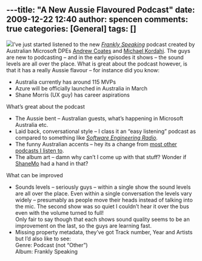 ---title: "A New Aussie Flavoured Podcast"
date: 2009-12-22 12:40
author: spencen
comments: true
categories: [General]
tags: []
---
![](http://www.noisetosignal.com.au/franklyspeaking/wp-content/assets/logo_speaker_300.jpg)I’ve just started listened to the new *[Frankly Speaking](http://noisetosignal.com.au/franklyspeaking/)* podcast created by Australian Microsoft DPEs [Andrew Coates](http://blogs.msdn.com/acoat) and [Michael Kordahi](http://delicategeniusblog.com/). The guys are new to podcasting – and in the early episodes it shows – the sound levels are all over the place. What is great about the podcast however, is that it has a really Aussie flavour – for instance did you know:
  

*   Australia currently has around 115 MVPs
*   Azure will be officially launched in Australia in March
*   Shane Morris (UX guy) has career aspirations  

What’s great about the podcast
  

*   The Aussie bent – Australian guests, what’s happening in Microsoft Australia etc.
*   Laid back, conversational style – I class it an “easy listening” podcast as compared to something like *[Software Engineering Radio](http://www.se-radio.net/).*
*   The funny Australian accents – hey its a change from [most other podcasts I listen to](http://david.gardiner.net.au/2009/08/podcasts-i-listening-too.html).
*   The album art – damn why can’t I come up with that stuff? Wonder if [ShaneMo](http://blogs.msdn.com/shanemo/) had a hand in that?  

What can be improved
  

*   Sounds levels – seriously guys – within a single show the sound levels are all over the place. Even within a single conversation the levels vary widely – presumably as people move their heads instead of talking into the mic. The second show was so quiet I couldn’t hear it over the bus even with the volume turned to full!       
Only fair to say though that each shows sound quality seems to be an improvement on the last, so the guys are learning fast.
*   Missing property metadata, they’ve got Track number, Year and Artists but I’d also like to see:       
Genre: Podcast (not “Other”)        
Album: Frankly Speaking

